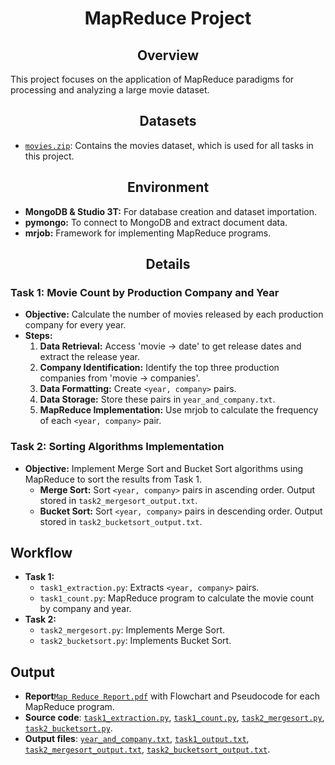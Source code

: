 # __<center>MapReduce Project</center>__

## __<center>Overview</center>__
This project focuses on the application of MapReduce paradigms for processing and analyzing a large movie dataset.

## __<center>Datasets</center>__
- [`movies.zip`](https://github.com/VivianNg9/Master-of-Business-Analytics_Portfolio-/blob/main/COMP6210_Big%20Data%20/Map%20Reduce/movies.json): Contains the movies dataset, which is used for all tasks in this project.

## __<center>Environment</center>__
- **MongoDB & Studio 3T:** For database creation and dataset importation.
- **pymongo:** To connect to MongoDB and extract document data.
- **mrjob:** Framework for implementing MapReduce programs.

## __<center>Details</center>__

### Task 1: Movie Count by Production Company and Year 
- **Objective:** Calculate the number of movies released by each production company for every year.
- **Steps:**
  1. **Data Retrieval:** Access 'movie -> date' to get release dates and extract the release year.
  2. **Company Identification:** Identify the top three production companies from 'movie -> companies'.
  3. **Data Formatting:** Create `<year, company>` pairs.
  4. **Data Storage:** Store these pairs in `year_and_company.txt`.
  5. **MapReduce Implementation:** Use mrjob to calculate the frequency of each `<year, company>` pair.

### Task 2: Sorting Algorithms Implementation 
- **Objective:** Implement Merge Sort and Bucket Sort algorithms using MapReduce to sort the results from Task 1.
  - **Merge Sort:** Sort `<year, company>` pairs in ascending order. Output stored in `task2_mergesort_output.txt`.
  - **Bucket Sort:** Sort `<year, company>` pairs in descending order. Output stored in `task2_bucketsort_output.txt`.

## Workflow
- **Task 1:**
  - `task1_extraction.py`: Extracts `<year, company>` pairs.
  - `task1_count.py`: MapReduce program to calculate the movie count by company and year.
- **Task 2:**
  - `task2_mergesort.py`: Implements Merge Sort.
  - `task2_bucketsort.py`: Implements Bucket Sort.

## Output
- **Report**[`Map Reduce Report.pdf`](https://github.com/VivianNg9/Master-of-Business-Analytics_Portfolio-/blob/main/COMP6210_Big%20Data%20/Map%20Reduce/Map%20Reduce%20Report.pdf) with Flowchart and Pseudocode for each MapReduce program.
- **Source code**: [`task1_extraction.py`](https://github.com/VivianNg9/Master-of-Business-Analytics_Portfolio-/blob/main/COMP6210_Big%20Data%20/Map%20Reduce/Source%20code%20for%20Task%201/task1_extraction.py), [`task1_count.py`](https://github.com/VivianNg9/Master-of-Business-Analytics_Portfolio-/blob/main/COMP6210_Big%20Data%20/Map%20Reduce/Source%20code%20for%20Task%201/task1_count.py), [`task2_mergesort.py`](https://github.com/VivianNg9/Master-of-Business-Analytics_Portfolio-/blob/main/COMP6210_Big%20Data%20/Map%20Reduce/Source%20code%20for%20Task%202/task2_mergesort.py), [`task2_bucketsort.py`](https://github.com/VivianNg9/Master-of-Business-Analytics_Portfolio-/blob/main/COMP6210_Big%20Data%20/Map%20Reduce/Source%20code%20for%20Task%202/task2_bucketsort.py).
- **Output files**: [`year_and_company.txt`](https://github.com/VivianNg9/Master-of-Business-Analytics_Portfolio-/blob/main/COMP6210_Big%20Data%20/Map%20Reduce/Output%20file%20for%20Task%201/year_and_company.txt), [`task1_output.txt`](https://github.com/VivianNg9/Master-of-Business-Analytics_Portfolio-/blob/main/COMP6210_Big%20Data%20/Map%20Reduce/Output%20file%20for%20Task%201/task1_output.txt), [`task2_mergesort_output.txt`](https://github.com/VivianNg9/Master-of-Business-Analytics_Portfolio-/blob/main/COMP6210_Big%20Data%20/Map%20Reduce/Output%20file%20for%20Task%202/task2_mergesort_output.txt), [`task2_bucketsort_output.txt`](https://github.com/VivianNg9/Master-of-Business-Analytics_Portfolio-/blob/main/COMP6210_Big%20Data%20/Map%20Reduce/Output%20file%20for%20Task%202/task2_bucketsort_output.txt).


